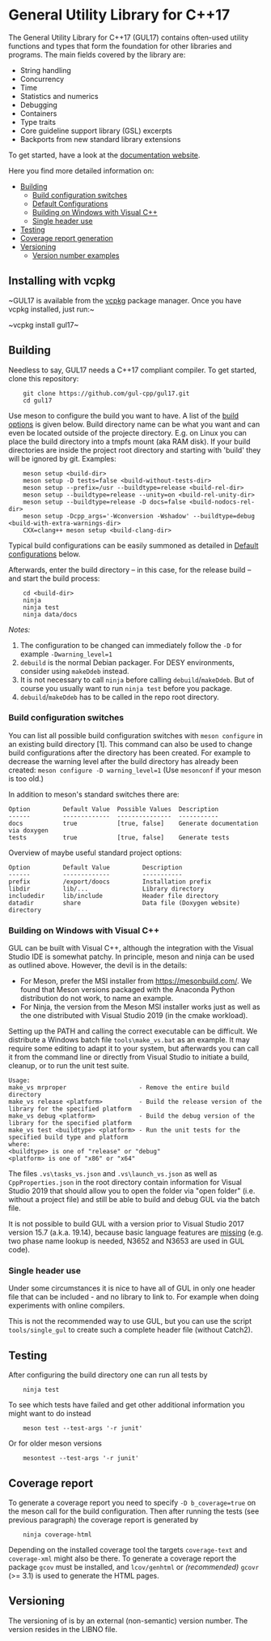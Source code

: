 # General Utility Library for C++17

The General Utility Library for C++17 (GUL17) contains often-used utility functions and
types that form the foundation for other libraries and programs. The main fields covered
by the library are:

  * String handling
  * Concurrency
  * Time
  * Statistics and numerics
  * Debugging
  * Containers
  * Type traits
  * Core guideline support library (GSL) excerpts
  * Backports from new standard library extensions

To get started, have a look at the
[documentation website](https://gul-cpp.github.io/gul17/).

Here you find more detailed information on:

* [Building](#Building)
  * [Build configuration switches](#Build-configuration-switches)
  * [Default Configurations](#Default-configurations)
  * [Building on Windows with Visual C++](#Building-on-Windows-with-Visual-C)
  * [Single header use](#Single-header-use)
* [Testing](#Testing)
* [Coverage report generation](#Coverage-report)
* [Versioning](#Versioning)
  * [Version number examples](#Version-number-examples)

## Installing with vcpkg

~GUL17 is available from the [vcpkg](https://vcpkg.io/) package manager. Once you have
vcpkg installed, just run:~

~vcpkg install gul17~

## Building <a name="Building"></a>

Needless to say, GUL17 needs a C++17 compliant compiler. To get started, clone this
repository:

        git clone https://github.com/gul-cpp/gul17.git
        cd gul17

Use meson to configure the build you want to have. A list of the
[build options](#Build-configuration-switches) is given below. Build directory name can be
what you want and can even be located outside of the projecte directory. E.g. on Linux you
can place the build directory into a tmpfs mount (aka RAM disk).
If your build directories are inside the project root directory and starting with 'build'
they will be ignored by git.
Examples:

        meson setup <build-dir>
        meson setup -D tests=false <build-without-tests-dir>
        meson setup --prefix=/usr --buildtype=release <build-rel-dir>
        meson setup --buildtype=release --unity=on <build-rel-unity-dir>
        meson setup --buildtype=release -D docs=false <build-nodocs-rel-dir>
        meson setup -Dcpp_args='-Wconversion -Wshadow' --buildtype=debug <build-with-extra-warnings-dir>
        CXX=clang++ meson setup <build-clang-dir>

Typical build configurations can be easily summoned as detailed in
[Default configurations](#Default-configurations) below.

Afterwards, enter the build directory – in this case, for the release build – and start
the build process:

        cd <build-dir>
        ninja
        ninja test
        ninja data/docs

_Notes:_

1. The configuration to be changed can immediately follow the ``-D`` for example
   ``-Dwarning_level=1``
2. ``debuild`` is the normal Debian packager. For DESY environments, consider using
   ``makeDdeb`` instead.
3. It is not necessary to call ``ninja`` before calling ``debuild``/``makeDdeb``. But of
   course you usually want to run ``ninja test`` before you package.
4. ``debuild``/``makeDdeb`` has to be called in the repo root directory.

### Build configuration switches <a name="Build-configuration-switches"></a>

You can list all possible build configuration switches with ``meson configure``
in an existing build directory [1]. This command can also be used to change
build configurations after the directory has been created. For example to
decrease the warning level after the build directory has already been created:
``meson configure -D warning_level=1`` (Use ``mesonconf`` if your meson is too
old.)

In addition to meson's standard switches there are:

    Option         Default Value  Possible Values  Description
    ------         -------------  ---------------  -----------
    docs           true           [true, false]    Generate documentation via doxygen
    tests          true           [true, false]    Generate tests

Overview of maybe useful standard project options:

    Option         Default Value         Description
    ------         -------------         -----------
    prefix         /export/doocs         Installation prefix
    libdir         lib/...               Library directory
    includedir     lib/include           Header file directory
    datadir        share                 Data file (Doxygen website) directory

### Building on Windows with Visual C++ <a name="Building-on-Windows-with-Visual-C"></a>

GUL can be built with Visual C++, although the integration with the Visual Studio IDE is
somewhat patchy. In principle, meson and ninja can be used as outlined above. However,
the devil is in the details:

* For Meson, prefer the MSI installer from https://mesonbuild.com/. We found that Meson
  versions packaged with the Anaconda Python distribution do not work, to name an
  example.
* For Ninja, the version from the Meson MSI installer works just as well as the one
  distributed with Visual Studio 2019 (in the cmake workload).

Setting up the PATH and calling the correct executable can be difficult. We distribute a
Windows batch file ``tools\make_vs.bat`` as an example. It may require some editing to
adapt it to your system, but afterwards you can call it from the command line or directly
from Visual Studio to initiate a build, cleanup, or to run the unit test suite.

    Usage:
    make_vs mrproper                    - Remove the entire build directory
    make_vs release <platform>          - Build the release version of the library for the specified platform
    make_vs debug <platform>            - Build the debug version of the library for the specified platform
    make_vs test <buildtype> <platform> - Run the unit tests for the specified build type and platform
    where:
    <buildtype> is one of "release" or "debug"
    <platform> is one of "x86" or "x64"

The files ``.vs\tasks_vs.json`` and ``.vs\launch_vs.json`` as well as
``CppProperties.json`` in the root directory contain information for Visual Studio 2019
that should allow you to open the folder via "open folder" (i.e. without a project file)
and still be able to build and debug GUL via the batch file.

It is not possible to build GUL with a version prior to Visual Studio 2017 version 15.7
(a.k.a. 19.14), because basic language features are
[missing](https://docs.microsoft.com/en-us/cpp/overview/visual-cpp-language-conformance)
(e.g. two phase name lookup is needed, N3652 and N3653 are used in GUL code).

### Single header use <a name="Single-header-use"></a>

Under some circumstances it is nice to have all of GUL in only one header file that can
be included - and no library to link to. For example when doing experiments with online
compilers.

This is not the recommended way to use GUL, but you can use the script `tools/single_gul`
to create such a complete header file (without Catch2).

## Testing <a name="Testing"></a>

After configuring the build directory one can run all tests by

        ninja test

To see which tests have failed and get other additional information you might want to do
instead

        meson test --test-args '-r junit'

Or for older meson versions

        mesontest --test-args '-r junit'

## Coverage report <a name="Coverage-report"></a>

To generate a coverage report you need to specify ``-D b_coverage=true`` on the meson call
for the build configuration. Then after running the tests (see previous paragraph) the
coverage report is generated by

        ninja coverage-html

Depending on the installed coverage tool the targets ``coverage-text`` and
``coverage-xml`` might also be there. To generate a coverage report the package ``gcov``
must be installed, and ``lcov/genhtml`` or *(recommended)* ``gcovr`` (>= 3.1) is used to
generate the HTML pages.

## Versioning <a name="Versioning"></a>

The versioning of is by an external (non-semantic) version number. The version
resides in the LIBNO file.
